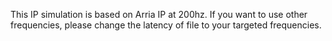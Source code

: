 This IP simulation is based on Arria IP at 200hz. If you want to use other frequencies, please change the latency of file to your targeted frequencies.